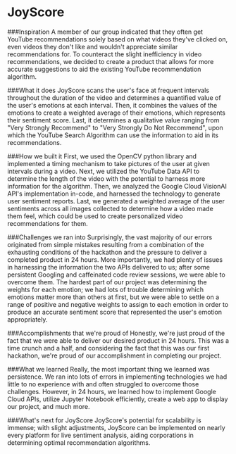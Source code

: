 # JoyScore

###Inspiration
A member of our group indicated that they often get YouTube recommendations solely based on what videos they've clicked on, even videos they don't like and wouldn't appreciate similar recommendations for. To counteract the slight inefficiency in video recommendations, we decided to create a product that allows for more accurate suggestions to aid the existing YouTube recommendation algorithm.

###What it does
JoyScore scans the user's face at frequent intervals throughout the duration of the video and determines a quantified value of the user's emotions at each interval. Then, it combines the values of the emotions to create a weighted average of their emotions, which represents their sentiment score. Last, it determines a qualitative value ranging from "Very Strongly Recommend" to "Very Strongly Do Not Recommend", upon which the YouTube Search Algorithm can use the information to aid in its recommendations.

###How we built it
First, we used the OpenCV python library and implemented a timing mechanism to take pictures of the user at given intervals during a video. Next, we utilized the YouTube Data API to determine the length of the video with the potential to harness more information for the algorithm. Then, we analyzed the Google Cloud VisionAI API's implementation in-code, and harnessed the technology to generate user sentiment reports. Last, we generated a weighted average of the user sentiments across all images collected to determine how a video made them feel, which could be used to create personalized video recommendations for them.

###Challenges we ran into
Surprisingly, the vast majority of our errors originated from simple mistakes resulting from a combination of the exhausting conditions of the hackathon and the pressure to deliver a completed product in 24 hours. More importantly, we had plenty of issues in harnessing the information the two APIs delivered to us; after some persistent Googling and caffeinated code review sessions, we were able to overcome them. The hardest part of our project was determining the weights for each emotion; we had lots of trouble determining which emotions matter more than others at first, but we were able to settle on a range of positive and negative weights to assign to each emotion in order to produce an accurate sentiment score that represented the user's emotion appropriately.

###Accomplishments that we're proud of
Honestly, we're just proud of the fact that we were able to deliver our desired product in 24 hours. This was a time crunch and a half, and considering the fact that this was our first hackathon, we're proud of our accomplishment in completing our project.

###What we learned
Really, the most important thing we learned was persistence. We ran into lots of errors in implementing technologies we had little to no experience with and often struggled to overcome those challenges. However, in 24 hours, we learned how to implement Google Cloud APIs, utilize Jupyter Notebook efficiently, create a web app to display our project, and much more.

###What's next for JoyScore
JoyScore's potential for scalability is immense; with slight adjustments, JoyScore can be implemented on nearly every platform for live sentiment analysis, aiding corporations in determining optimal recommendation algorithms.

